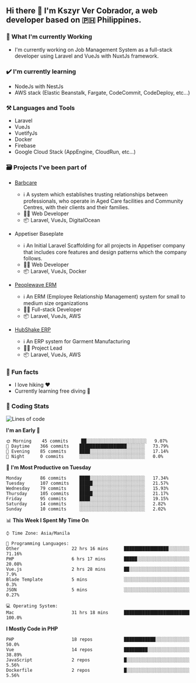 ## Hi there 👋 I'm Kszyr Ver Cobrador, a web developer based on 🇵🇭 Philippines.

### 🚀 What I'm currently Working

- I'm currently working on Job Management System as a full-stack developer using Laravel and VueJs with NuxtJs framework.

### ✔️ I'm currently learning

- NodeJs with NestJs
- AWS stack (Elastic Beanstalk, Fargate, CodeCommit, CodeDeploy, etc...)

### ⚒️ Languages and Tools

- Laravel
- VueJs
- VuetifyJs
- Docker
- Firebase
- Google Cloud Stack (AppEngine, CloudRun, etc...)

### 🗃 Projects I've been part of

- <a href="https://appetiser.com.au/portfolio/barbcare" target="_blank">Barbcare</a>

  - ℹ️ A system which establishes trusting relationships between professionals, who operate in Aged Care facilities and Community Centres, with their clients and their families.
  - 👨‍💻 Web Developer
  - 📦 Laravel, VueJs, DigitalOcean

- Appetiser Baseplate

  - ℹ️ An Initial Laravel Scaffolding for all projects in Appetiser company that includes core features and design patterns which the company follows.
  - 👨‍💻 Web Developer
  - 📦 Laravel, VueJs, Docker

- <a href="https://peoplewave.co" target="_blank">Peoplewave ERM</a>

  - ℹ️ An ERM (Employee Relationship Management) system for small to medium size organizations
  - 👨‍💻 Full-stack Developer
  - 📦 Laravel, VueJs, AWS

- <a href="https://www.posbang.com/garment-erp" target="_blank">HubShake ERP</a>

  - ℹ️ An ERP system for Garment Manufacturing
  - 👨‍💻 Project Lead
  - 📦 Laravel, VueJs, AWS

### 🌴 Fun facts

- I love hiking ❤️
- Currently learning free diving 🥽

### 🌟 Coding Stats

<!-- WakaTime Stats -->

<!--START_SECTION:waka-->

![Lines of code](https://img.shields.io/badge/From%20Hello%20World%20I%27ve%20Written-1.4%20million%20lines%20of%20code-blue)

**I'm an Early 🐤**

```text
🌞 Morning    45 commits     ██░░░░░░░░░░░░░░░░░░░░░░░   9.07%
🌆 Daytime    366 commits    ██████████████████░░░░░░░   73.79%
🌃 Evening    85 commits     ████░░░░░░░░░░░░░░░░░░░░░   17.14%
🌙 Night      0 commits      ░░░░░░░░░░░░░░░░░░░░░░░░░   0.0%

```

📅 **I'm Most Productive on Tuesday**

```text
Monday       86 commits     ████░░░░░░░░░░░░░░░░░░░░░   17.34%
Tuesday      107 commits    █████░░░░░░░░░░░░░░░░░░░░   21.57%
Wednesday    79 commits     ████░░░░░░░░░░░░░░░░░░░░░   15.93%
Thursday     105 commits    █████░░░░░░░░░░░░░░░░░░░░   21.17%
Friday       95 commits     ████░░░░░░░░░░░░░░░░░░░░░   19.15%
Saturday     14 commits     ░░░░░░░░░░░░░░░░░░░░░░░░░   2.82%
Sunday       10 commits     ░░░░░░░░░░░░░░░░░░░░░░░░░   2.02%

```

📊 **This Week I Spent My Time On**

```text
⌚︎ Time Zone: Asia/Manila

💬 Programming Languages:
Other                    22 hrs 16 mins      █████████████████░░░░░░░░   71.16%
PHP                      6 hrs 17 mins       █████░░░░░░░░░░░░░░░░░░░░   20.08%
Vue.js                   2 hrs 28 mins       ██░░░░░░░░░░░░░░░░░░░░░░░   7.9%
Blade Template           5 mins              ░░░░░░░░░░░░░░░░░░░░░░░░░   0.3%
JSON                     5 mins              ░░░░░░░░░░░░░░░░░░░░░░░░░   0.27%

💻 Operating System:
Mac                      31 hrs 18 mins      █████████████████████████   100.0%

```

**I Mostly Code in PHP**

```text
PHP                      18 repos            ████████████░░░░░░░░░░░░░   50.0%
Vue                      14 repos            █████████░░░░░░░░░░░░░░░░   38.89%
JavaScript               2 repos             █░░░░░░░░░░░░░░░░░░░░░░░░   5.56%
Dockerfile               2 repos             █░░░░░░░░░░░░░░░░░░░░░░░░   5.56%

```

<!--END_SECTION:waka-->
